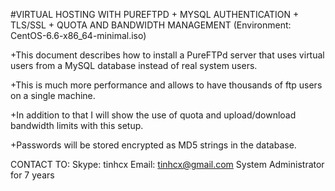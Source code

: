 ﻿#VIRTUAL HOSTING WITH PUREFTPD + MYSQL AUTHENTICATION + TLS/SSL + QUOTA AND BANDWIDTH MANAGEMENT
(Environment: CentOS-6.6-x86_64-minimal.iso)

+This document describes how to install a PureFTPd server that uses virtual users from a MySQL database instead of real system users. 

+This is much more performance and allows to have thousands of ftp users on a single machine. 

+In addition to that I will show the use of quota and upload/download bandwidth limits with this setup. 

+Passwords will be stored encrypted as MD5 strings in the database.


CONTACT TO:
Skype: tinhcx
Email: tinhcx@gmail.com
System Administrator for 7 years